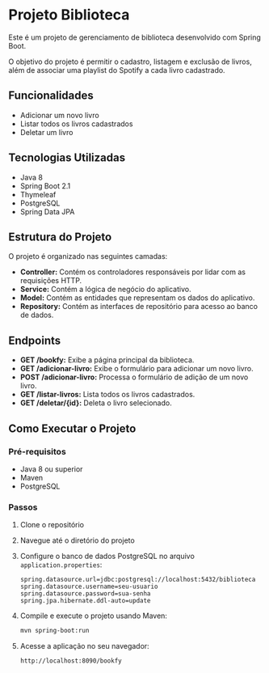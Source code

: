 # Projeto Biblioteca

Este é um projeto de gerenciamento de biblioteca desenvolvido com Spring Boot.

O objetivo do projeto é permitir o cadastro, listagem e exclusão de livros, além de associar uma playlist do Spotify a cada livro cadastrado.

## Funcionalidades

- Adicionar um novo livro
- Listar todos os livros cadastrados
- Deletar um livro

## Tecnologias Utilizadas

- Java 8
- Spring Boot 2.1
- Thymeleaf
- PostgreSQL
- Spring Data JPA

## Estrutura do Projeto

O projeto é organizado nas seguintes camadas:

- **Controller:** Contém os controladores responsáveis por lidar com as requisições HTTP.
- **Service:** Contém a lógica de negócio do aplicativo.
- **Model:** Contém as entidades que representam os dados do aplicativo.
- **Repository:** Contém as interfaces de repositório para acesso ao banco de dados.

## Endpoints

- **GET /bookfy:** Exibe a página principal da biblioteca.
- **GET /adicionar-livro:** Exibe o formulário para adicionar um novo livro.
- **POST /adicionar-livro:** Processa o formulário de adição de um novo livro.
- **GET /listar-livros:** Lista todos os livros cadastrados.
- **GET /deletar/{id}:** Deleta o livro selecionado.

## Como Executar o Projeto

### Pré-requisitos

- Java 8 ou superior
- Maven
- PostgreSQL

### Passos

1. Clone o repositório

2. Navegue até o diretório do projeto

3. Configure o banco de dados PostgreSQL no arquivo
  `application.properties`:
    ```properties
    spring.datasource.url=jdbc:postgresql://localhost:5432/biblioteca
    spring.datasource.username=seu-usuario
    spring.datasource.password=sua-senha
    spring.jpa.hibernate.ddl-auto=update
    ```

5. Compile e execute o projeto usando Maven:
    ```bash
    mvn spring-boot:run
    ```

6. Acesse a aplicação no seu navegador:
    ```
    http://localhost:8090/bookfy
    ```
